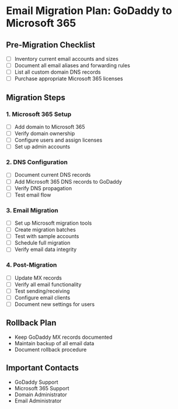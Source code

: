 # Email Migration Plan: GoDaddy to Microsoft 365

## Pre-Migration Checklist
- [ ] Inventory current email accounts and sizes
- [ ] Document all email aliases and forwarding rules
- [ ] List all custom domain DNS records
- [ ] Purchase appropriate Microsoft 365 licenses

## Migration Steps

### 1. Microsoft 365 Setup
- [ ] Add domain to Microsoft 365
- [ ] Verify domain ownership
- [ ] Configure users and assign licenses
- [ ] Set up admin accounts

### 2. DNS Configuration
- [ ] Document current DNS records
- [ ] Add Microsoft 365 DNS records to GoDaddy
- [ ] Verify DNS propagation
- [ ] Test email flow

### 3. Email Migration
- [ ] Set up Microsoft migration tools
- [ ] Create migration batches
- [ ] Test with sample accounts
- [ ] Schedule full migration
- [ ] Verify email data integrity

### 4. Post-Migration
- [ ] Update MX records
- [ ] Verify all email functionality
- [ ] Test sending/receiving
- [ ] Configure email clients
- [ ] Document new settings for users

## Rollback Plan
- Keep GoDaddy MX records documented
- Maintain backup of all email data
- Document rollback procedure

## Important Contacts
- GoDaddy Support
- Microsoft 365 Support
- Domain Administrator
- Email Administrator